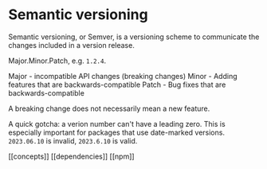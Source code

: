 # Semantic versioning
Semantic versioning, or Semver, is a versioning scheme to communicate the changes included in a version release.

Major.Minor.Patch, e.g. `1.2.4`.

Major - incompatible API changes (breaking changes)
Minor - Adding features that are backwards-compatible
Patch - Bug fixes that are backwards-compatible

A breaking change does not necessarily mean a new feature.

A quick gotcha: a verion number can't have a leading zero. This is especially important for packages that use date-marked versions. `2023.06.10` is invalid, `2023.6.10` is valid.

[[concepts]]
[[dependencies]]
[[npm]]